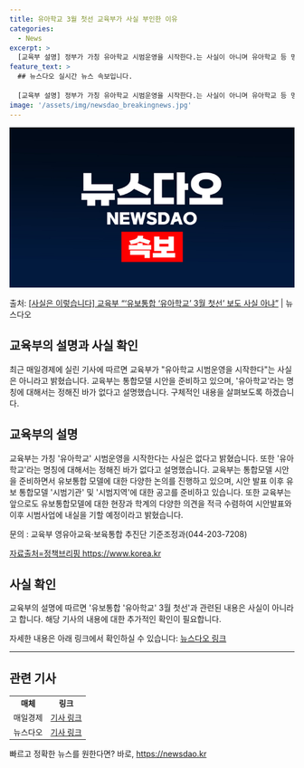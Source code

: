 ```yaml
---
title: 유아학교 3월 첫선 교육부가 사실 부인한 이유
categories:
  - News
excerpt: >
  [교육부 설명] 정부가 가칭 유아학교 시범운영을 시작한다.는 사실이 아니며 유아학교 등 명칭에 대해서는 정해…
feature_text: >
  ## 뉴스다오 실시간 뉴스 속보입니다.

  [교육부 설명] 정부가 가칭 유아학교 시범운영을 시작한다.는 사실이 아니며 유아학교 등 명칭에 대해서는 정해…
image: '/assets/img/newsdao_breakingnews.jpg'
---
```


![뉴스다오 속보](/assets/img/newsdao_breakingnews.jpg)

<p>출처: <a href="https://newsdao.kr/3060" rel="dofollow">[사실은 이렇습니다] 교육부 “‘유보통합 ‘유아학교’ 3월 첫선’ 보도 사실 아냐”</a> | 뉴스다오</p>

<h2>교육부의 설명과 사실 확인</h2>
<p data-ke-size="size16">최근 매일경제에 실린 기사에 따르면 교육부가 "유아학교 시범운영을 시작한다"는 사실은 아니라고 밝혔습니다. 교육부는 통합모델 시안을 준비하고 있으며, '유아학교'라는 명칭에 대해서는 정해진 바가 없다고 설명했습니다. 구체적인 내용을 살펴보도록 하겠습니다.</p>

<h2>교육부의 설명</h2>
<p>교육부는 가칭 '유아학교' 시범운영을 시작한다는 사실은 없다고 밝혔습니다. 또한 '유아학교'라는 명칭에 대해서는 정해진 바가 없다고 설명했습니다. 교육부는 통합모델 시안을 준비하면서 유보통합 모델에 대한 다양한 논의를 진행하고 있으며, 시안 발표 이후 유보 통합모델 '시범기관' 및 '시범지역'에 대한 공고를 준비하고 있습니다. 또한 교육부는 앞으로도 유보통합모델에 대한 현장과 학계의 다양한 의견을 적극 수렴하여 시안발표와 이후 시범사업에 내실을 기할 예정이라고 밝혔습니다.</p>
<p>문의 : 교육부 영유아교육·보육통합 추진단 기준조정과(044-203-7208)</p>
<p><a href="https://https://www.korea.kr">자료출처=정책브리핑 https://www.korea.kr</a></p>

<h2>사실 확인</h2>
<p>교육부의 설명에 따르면 '유보통합 '유아학교' 3월 첫선'과 관련된 내용은 사실이 아니라고 합니다. 해당 기사의 내용에 대한 추가적인 확인이 필요합니다.</p>
<p>자세한 내용은 아래 링크에서 확인하실 수 있습니다: <a href="https://newsdao.kr/3060">뉴스다오 링크</a></p>

<hr>
<h2>관련 기사</h2>
<table>
  <tbody>
    <tr>
      <td style="text-align: center; height: 17px;"><b>매체</b></td>
      <td style="text-align: center; height: 17px;"><b>링크</b></td>
    </tr>
    <tr>
      <td style="text-align: center; height: 17px;">매일경제</td>
      <td style="text-align: center; height: 17px;"><a href="#">기사 링크</a></td>
    </tr>
    <tr>
      <td style="text-align: center; height: 17px;">뉴스다오</td>
      <td style="text-align: center; height: 17px;"><a href="https://newsdao.kr/3060">기사 링크</a></td>
    </tr>
  </tbody>
</table> 

빠르고 정확한 뉴스를 원한다면? 바로, <a href="https://newsdao.kr" rel="dofollow">https://newsdao.kr</a>


    
